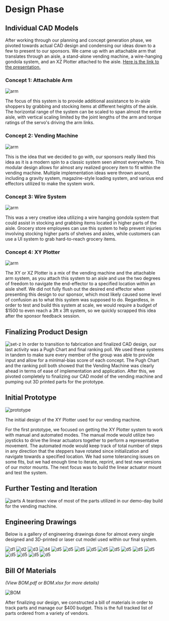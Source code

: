 # Design Phase 

## Individual CAD Models
After working through our planning and concept generation phase, we pivoted towards actual CAD design and condensing our ideas down to a few to present to our sponsors. We came up with an attachable arm that translates through an aisle, a stand-alone vending machine, a wire-hanging gondola system, and an XZ Plotter attached to the aisle. [Here is the link to the presentation.](https://docs.google.com/presentation/d/10bg_C8RxaWk_3B0-rSAKrKcWvw39FXTsYiPgkwq6Xnk/edit?usp=sharing)

### Concept 1: Attachable Arm
![arm](images/arm.png)

The focus of this system is to provide additional assistance to in-aisle shoppers by grabbing and stocking items at different heights of the aisle. The horizontal range of the system can be scaled to span almost the entire aisle, with vertical scaling limited by the joint lengths of the arm and torque ratings of the servo's driving the arm links.

### Concept 2: Vending Machine
![arm](images/vending.png)

This is the idea that we decided to go with, our sponsors really liked this idea as it is a modern spin to a classic system seen almost everywhere. This modular design allows for almost any realized grocery item to fit within the vending machine. Multiple implementation ideas were thrown around, including a gravity system, magazine-style loading system, and various end effectors utilized to make the system work. 

### Concept 3: Wire System
![arm](images/wire.png)

This was a very creative idea utilizing a wire hanging gondola system that could assist in stocking and grabbing items located in higher parts of the aisle. Grocery store employees can use this system to help prevent injuries involving stocking higher parts of shelves and aisles, while customers can use a UI system to grab hard-to-reach grocery items.

### Concept 4: XY Plotter
![arm](images/xy.png)

The XY or XZ Plotter is a mix of the vending machine and the attachable arm system, as you attach this system to an aisle and use the two degrees of freedom to navigate the end-effector to a specified location within an aisle shelf. We did not fully flush out the desired end effector when presenting this design to our sponsor, which most likely caused some level of confusion as to what this system was supposed to do. Regardless, in order to test and build this system at scale, we would require a budget of $1500 to even reach a 3ft x 3ft system, so we quickly scrapped this idea after the sponsor feedback session.

## Finalizing Product Design
![set-z](images/set-z.png)
In order to transition to fabrication and finalized CAD design, our last activity was a Pugh Chart and final ranking poll. We used these systems in tandem to make sure every member of the group was able to provide input and allow for a minimal-bias score of each concept. The Pugh Chart and the ranking poll both showed that the Vending Machine was clearly ahead in terms of ease of implementation and application. After this, we pivoted completely to finalizing our CAD model of the vending machine and pumping out 3D printed parts for the prototype. 

## Initial Prototype

![prototype](images/prototype.jpg)

The initial design of the XY Plotter used for our vending machine. 

For the first prototype, we focused on getting the XY Plotter system to work with manual and automated modes. The manual mode would utilize two joysticks to drive the linear actuators together to perform a representative movement. The automated mode would keep track of total number of steps in any direction that the steppers have rotated since initialization and navigate towards a specified location. We had some tolerancing issues on some fits, but we had enough time to iterate, reprint, and test new versions of our motor mounts. The next focus was to build the linear actuator mount and test the system. 

## Further Testing and Iteration
<!-- ![final](images/final.jpg) -->

![parts](images/parts.jpg)
A teardown view of most of the parts utilized in our demo-day build for the vending machine.

## Engineering Drawings
Below is a gallery of engineering drawings done for almost every single designed and 3D-printed or laser cut model used within our final system.

![d1](images/drawings/1inPretty45DegreeMount.JPG)
![d2](images/drawings/1inTSlotFeet.JPG)
![d3](images/drawings/20mmTSlotFeet.JPG)
![d4](images/drawings/BearingHolder.JPG)
![d5](images/drawings/BinStopperv2.JPG)
![d5](images/drawings/BottomMotorMount.JPG)
![d5](images/drawings/ExtraClamp.JPG)
![d5](images/drawings/LinearActuatorMount.JPG)
![d5](images/drawings/Pretty45DegreeMount1in.JPG)
![d5](images/drawings/ScrewAssemblyMotorMount.JPG)
![d5](images/drawings/ServoMountVX4.JPG)
![d5](images/drawings/ShelfAngledMount.JPG)
![d5](images/drawings/ShelfBracket.JPG)
![d5](images/drawings/TShapedFixture.JPG)
![d5](images/drawings/TSlotFixture.JPG)
![d5](images/drawings/bin_bottomv4.JPG)
![d5](images/drawings/topRightv3.JPG)

## Bill Of Materials
*(View BOM.pdf or BOM.xlsx for more details)*

![BOM](images/BOM.png)

After finalizing our design, we constructed a bill of materials in order to track parts and manage our $400 budget. This is the full tracked list of parts ordered from a variety of vendors. 